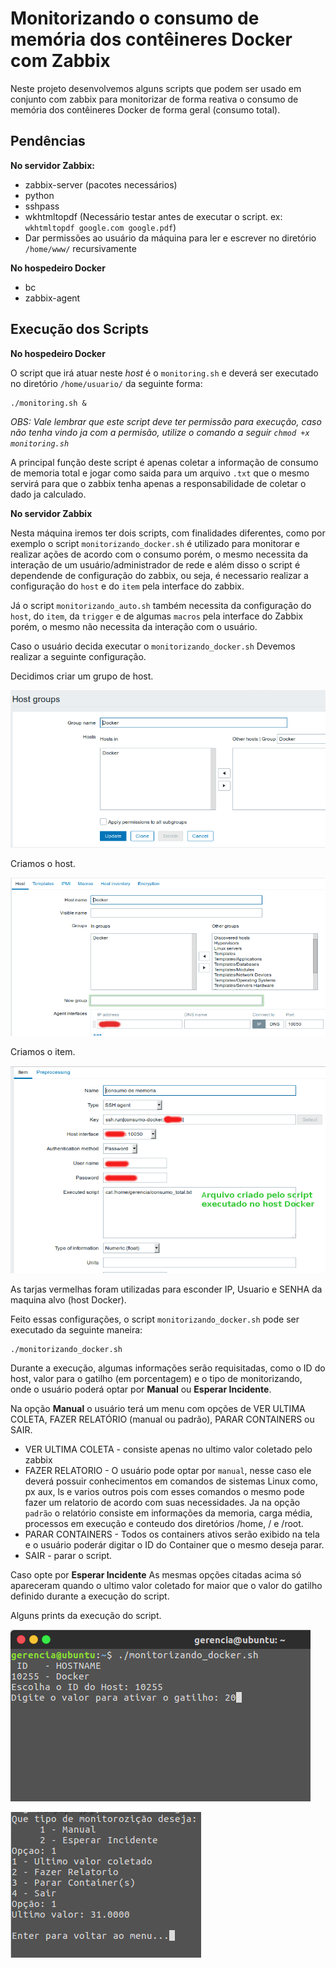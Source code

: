 # Monitorizando o consumo de memória dos contêineres Docker com Zabbix
Neste projeto desenvolvemos alguns scripts que podem ser usado em conjunto com zabbix para monitorizar de forma reativa o consumo de memória dos contêineres Docker de forma geral (consumo total).

## Pendências
**No servidor Zabbix:**
- zabbix-server (pacotes necessários)
- python
- sshpass
- wkhtmltopdf (Necessário testar antes de executar o script. ex: `wkhtmltopdf google.com google.pdf`)
- Dar permissões ao usuário da máquina para ler e escrever no diretório `/home/www/` recursivamente

**No hospedeiro Docker**
- bc
- zabbix-agent

## Execução dos Scripts
**No hospedeiro Docker**

O script que irá atuar neste *host* é o `monitoring.sh` e deverá ser executado no diretório `/home/usuario/` da seguinte forma:
```
./monitoring.sh &
```
*OBS: Vale lembrar que este script deve ter permissão para execução, caso não tenha vindo ja com a permisão, utilize o comando a seguir `chmod +x monitoring.sh`*

A principal função deste script é apenas coletar a informação de consumo de memoria total e jogar como saida para um arquivo `.txt` que o mesmo servirá para que o zabbix tenha apenas a responsabilidade de coletar o dado ja calculado.

**No servidor Zabbix**

Nesta máquina iremos ter dois scripts, com finalidades diferentes, como por exemplo o script `monitorizando_docker.sh` é utilizado para monitorar e realizar ações de acordo com o consumo porém, o mesmo necessita da interação de um usuário/administrador de rede e além disso o script é dependende de configuração do zabbix, ou seja, é necessario realizar a configuração do `host` e do `item`  pela interface do zabbix.

Já o script `monitorizando_auto.sh` também necessita da configuração do `host`, do `item`, da `trigger` e de algumas `macros` pela interface do Zabbix porém, o mesmo não necessita da interação com o usuário.

Caso o usuário decida executar o `monitorizando_docker.sh`
Devemos realizar a seguinte configuração.

Decidimos criar um grupo de host.

![img1](img/01.png)

Criamos o host.

![img2](img/02.png)

Criamos o item.

![img2](img/03.png)

As tarjas vermelhas foram utilizadas para esconder IP, Usuario e SENHA da maquina alvo (host Docker).

Feito essas configurações, o script `monitorizando_docker.sh` pode ser executado da seguinte maneira:
```
./monitorizando_docker.sh
```
Durante a execução, algumas informações serão requisitadas, como o ID do host, valor para o gatilho (em porcentagem) e o tipo de monitorizando, onde o usuário poderá optar por **Manual** ou **Esperar Incidente**.

Na opção **Manual** o usuário terá um menu com opções de VER ULTIMA COLETA, FAZER RELATÓRIO (manual ou padrão), PARAR CONTAINERS ou SAIR.
- VER ULTIMA COLETA - consiste apenas no ultimo valor coletado pelo zabbix
- FAZER RELATORIO - O usuário pode optar por `manual`, nesse caso ele deverá possuir conhecimentos em comandos de sistemas Linux como, px aux, ls e varios outros pois com esses comandos o mesmo pode fazer um relatorio de acordo com suas necessidades. Ja na opção `padrão` o relatório consiste em informações da memoria, carga média, processos em execução e conteudo dos diretórios /home, / e /root.
- PARAR CONTAINERS - Todos os containers ativos serão exibido na tela e o usuário poderár digitar o ID do Container que o mesmo deseja parar.
- SAIR - parar o script.

Caso opte por **Esperar Incidente** As mesmas opções citadas acima só apareceram quando o ultimo valor coletado for maior que o valor do gatilho definido durante a execução do script.

Alguns prints da execução do script.

![img2](img/04.png)

![img2](img/05.png)
